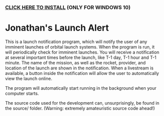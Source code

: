 ### [**CLICK HERE TO INSTALL**](../master/installer/JonathansLaunchAlert_installer.exe?raw=true) **(ONLY FOR WINDOWS 10)**

# Jonathan's Launch Alert
This is a launch notification program, which will notify the user of any imminent launches of orbital launch systems.
When the program is run, it will periodically check for imminent launches. You will receive a notification at several important times before the launch, like T-1 day, T-1 hour and T-1 minute. The name of the mission, as well as the rocket, provider, and location of the launch are shown in the notification. When a livestream is available, a button inside the notification will allow the user to automatically view the launch online.

The program will automatically start running in the background when your computer starts.

The source code used for the development can, unsurprisingly, be found in the source/ folder.
(Warning: extremely amateuristic source code ahead!)
